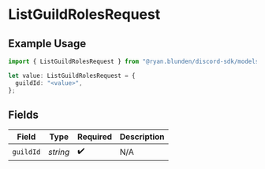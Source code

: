 # ListGuildRolesRequest

## Example Usage

```typescript
import { ListGuildRolesRequest } from "@ryan.blunden/discord-sdk/models/operations";

let value: ListGuildRolesRequest = {
  guildId: "<value>",
};
```

## Fields

| Field              | Type               | Required           | Description        |
| ------------------ | ------------------ | ------------------ | ------------------ |
| `guildId`          | *string*           | :heavy_check_mark: | N/A                |